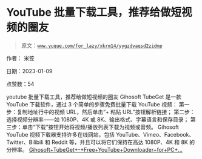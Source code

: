 # YouTube 批量下载工具，推荐给做短视频的圈友

> 原文：[`www.yuque.com/for_lazy/xkrm14/yygzdvaqsd2zidmp`](https://www.yuque.com/for_lazy/xkrm14/yygzdvaqsd2zidmp)



作者： 米笠 

日期：2023-01-09 

点赞数：54 

youtube 批量下载工具，推荐给做短视频的圈友 Gihosoft TubeGet 是一款 YouTube 下载软件，通过 3 个简单的步骤免费批量下载 YouTube 视频： 第一步：复制地址行中的视频 URL，然后单击“+ 粘贴 URL”按钮解析链接； 第二步：选择视频分辨率——如 1080P、4K 或 8K、输出格式、字幕语言和保存目录； 第三步：单击“下载”按钮开始将视频/播放列表下载为视频或音频。 Gihosoft YouTube 视频下载器支持许多在线网站，包括 YouTube、Vimeo、Facebook、Twitter、Bilibili 和 Reddit 等，并且可以将它们保持在高达 1080P、4K 和 8K 的分辨率。 [Gihosoft+TubeGet+-+Free+YouTube+Downloader+for+PC+...](https://www.gihosoft.com/free-youtube-downloader.html) 

